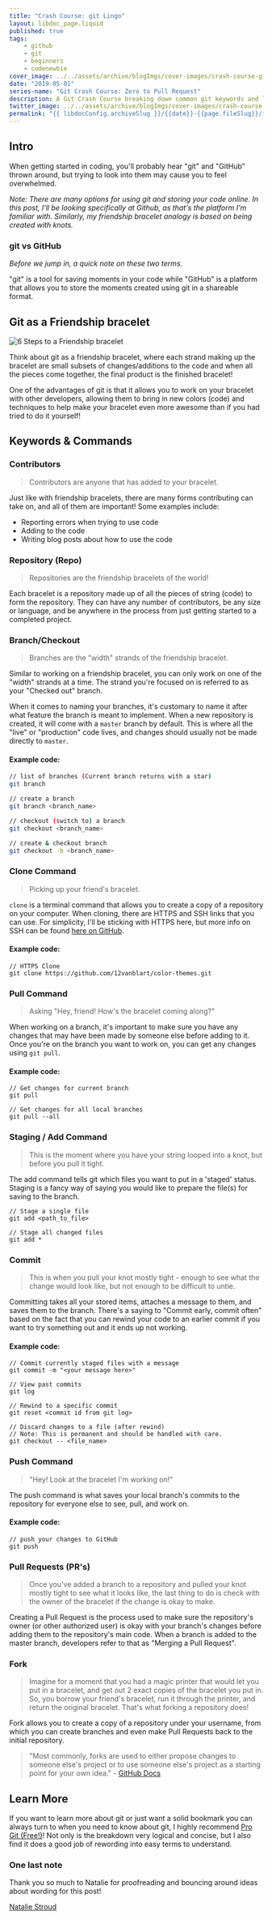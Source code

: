 ```yaml
---
title: "Crash Course: git Lingo"
layout: libdoc_page.liquid
published: true
tags:
    - github
    - git
    - beginners
    - codenewbie
cover_image: ../../assets/archive/blogImgs/cover-images/crash-course-git-lingo.png
date: "2019-05-01"
series-name: "Git Crash Course: Zero to Pull Request"
description: A Git Crash Course breaking down common git keywords and lingo to be friendly for new git users.
twitter_image: ../../assets/archive/blogImgs/cover-images/crash-course-git-lingo.png
permalink: "{{ libdocConfig.archiveSlug }}/{{date}}-{{page.fileSlug}}/index.html"
---
```


## Intro

When getting started in coding, you'll probably hear "git" and "GitHub" thrown around, but trying to look into them may cause you to feel overwhelmed.

_Note: There are many options for using git and storing your code online. In this post, I'll be looking specifically at Github, as that's the platform I'm familiar with. Similarly, my friendship bracelet analogy is based on being created with knots._

### git vs GitHub

_Before we jump in, a quick note on these two terms._

"git" is a tool for saving moments in your code while "GitHub" is a platform that allows you to store the moments created using git in a shareable format.

## Git as a Friendship bracelet

![6 Steps to a Friendship bracelet](https://thepracticaldev.s3.amazonaws.com/i/y5isbie4l7p9g9vz9log.jpg)

Think about git as a friendship bracelet, where each strand making up the bracelet are small subsets of changes/additions to the code and when all the pieces come together, the final product is the finished bracelet!

One of the advantages of git is that it allows you to work on your bracelet with other developers, allowing them to bring in new colors (code) and techniques to help make your bracelet even more awesome than if you had tried to do it yourself!

## Keywords & Commands

### Contributors

> Contributors are anyone that has added to your bracelet.

Just like with friendship bracelets, there are many forms contributing can take on, and all of them are important! Some examples include:

- Reporting errors when trying to use code
- Adding to the code
- Writing blog posts about how to use the code

### Repository (Repo)

> Repositories are the friendship bracelets of the world!

Each bracelet is a repository made up of all the pieces of string (code) to form the repository. They can have any number of contributors, be any size or language, and be anywhere in the process from just getting started to a completed project.

### Branch/Checkout

> Branches are the "width" strands of the friendship bracelet.

Similar to working on a friendship bracelet, you can only work on one of the "width" strands at a time. The strand you're focused on is referred to as your "Checked out" branch.

When it comes to naming your branches, it's customary to name it after what feature the branch is meant to implement. When a new repository is created, it will come with a `master` branch by default. This is where all the "live" or "production" code lives, and changes should usually not be made directly to `master`.

#### Example code:

```bash
// list of branches (Current branch returns with a star)
git branch

// create a branch
git branch <branch_name>

// checkout (switch to) a branch
git checkout <branch_name>

// create & checkout branch
git checkout -b <branch_name>
```

### Clone Command

> Picking up your friend's bracelet.

`clone` is a terminal command that allows you to create a copy of a repository on your computer. When cloning, there are HTTPS and SSH links that you can use. For simplicity, I'll be sticking with HTTPS here, but more info on SSH can be found [here on GitHub](https://help.github.com/en/articles/connecting-to-github-with-ssh).

#### Example code:

```dos
// HTTPS Clone
git clone https://github.com/12vanblart/color-themes.git
```

### Pull Command

> Asking "Hey, friend! How's the bracelet coming along?"

When working on a branch, it's important to make sure you have any changes that may have been made by someone else before adding to it. Once you're on the branch you want to work on, you can get any changes using `git pull`.

#### Example code:

```dos
// Get changes for current branch
git pull

// Get changes for all local branches
git pull --all
```

### Staging / Add Command

> This is the moment where you have your string looped into a knot, but before you pull it tight.

The add command tells git which files you want to put in a 'staged' status. Staging is a fancy way of saying you would like to prepare the file(s) for saving to the branch.

```dos
// Stage a single file
git add <path_to_file>

// Stage all changed files
git add *
```

### Commit

> This is when you pull your knot mostly tight - enough to see what the change would look like, but not enough to be difficult to untie.

Committing takes all your stored items, attaches a message to them, and saves them to the branch. There's a saying to "Commit early, commit often" based on the fact that you can rewind your code to an earlier commit if you want to try something out and it ends up not working.

#### Example code:

```dos
// Commit currently staged files with a message
git commit -m "<your message here>"

// View past commits
git log

// Rewind to a specific commit
git reset <commit id from git log>

// Discard changes to a file (after rewind)
// Note: This is permanent and should be handled with care.
git checkout -- <file_name>
```

### Push Command

> "Hey! Look at the bracelet I'm working on!"

The push command is what saves your local branch's commits to the repository for everyone else to see, pull, and work on.

#### Example code:

```dos
// push your changes to GitHub
git push
```

### Pull Requests (PR's)

> Once you've added a branch to a repository and pulled your knot mostly tight to see what it looks like, the last thing to do is check with the owner of the bracelet if the change is okay to make.

Creating a Pull Request is the process used to make sure the repository's owner (or other authorized user) is okay with your branch's changes before adding them to the repository's main code. When a branch is added to the master branch, developers refer to that as "Merging a Pull Request".

### Fork

> Imagine for a moment that you had a magic printer that would let you put in a bracelet, and get out 2 exact copies of the bracelet you put in. So, you borrow your friend's bracelet, run it through the printer, and return the original bracelet. That's what forking a repository does!

Fork allows you to create a copy of a repository under your username, from which you can create branches and even make Pull Requests back to the initial repository.

> "Most commonly, forks are used to either propose changes to someone else's project or to use someone else's project as a starting point for your own idea." - [GitHub Docs](https://help.github.com/en/articles/fork-a-repo)

## Learn More

If you want to learn more about git or just want a solid bookmark you can always turn to when you need to know about git, I highly recommend [Pro Git (Free!)](https://git-scm.com/book/en/v2)! Not only is the breakdown very logical and concise, but I also find it does a good job of rewording into easy terms to understand.

### One last note

Thank you so much to Natalie for proofreading and bouncing around ideas about wording for this post!

<a class="dev" href="https://dev.to/_nataliestroud">Natalie Stroud</a>
